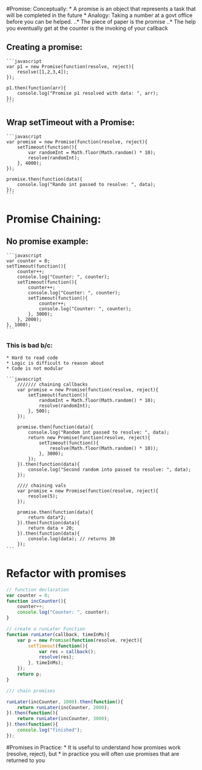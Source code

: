 #Promise: Conceptually:
    * A promise is an object that represents a task that will be completed in the future
    * Analogy: Taking a number at a govt office before you can be helped.
        ..* The piece of paper is the promise
        ..* The help you eventually get at the counter is the invoking of your callback

## Creating a promise:
    ```javascript
    var p1 = new Promise(function(resolve, reject){
        resolve([1,2,3,4]);
    });

    p1.then(function(arr){
        console.log("Promise p1 resolved with data: ", arr);
    });
    ```
## Wrap setTimeout with a Promise:
    ```javascript
    var promise = new Promise(function(resolve, reject){
        setTimeout(function(){
            var randomInt = Math.floor(Math.random() * 10);
            resolve(randomInt);
        }, 4000);
    });

    promise.then(function(data){
        console.log("Rando int passed to resolve: ", data);
    });
    ```
# Promise Chaining:

## No promise example:
    ```javascript
    var counter = 0;
    setTimeout(function(){
        counter++;
        console.log("Counter: ", counter);
        setTimeout(function(){
            counter++;
            console.log("Counter: ", counter);
            setTimeout(function(){
                counter++;
                console.log("Counter: ", counter);
            }, 3000);
        }, 2000);
    }, 1000);
    ```
### This is bad b/c:
    * Hard to read code
    * Logic is difficult to reason about
    * Code is not modular

    ```javascript
        /////// chaining callbacks
        var promise = new Promise(function(resolve, reject){
            setTimeout(function(){
                randomInt = Math.floor(Math.random() * 10);
                resolve(randomInt);
            }, 500);
        });

        promise.then(function(data){
            console.log("Random int passed to resolve: ", data);
            return new Promise(function(resolve, reject){
                setTimeout(function(){
                    resolve(Math.floor(Math.random() * 10));
                }, 3000);
            });
        }).then(function(data){
            console.log("Second random into passed to resolve: ", data);
        });

        //// chaining vals
        var promise = new Promise(function(resolve, reject){
            resolve(5);
        });

        promise.then(function(data){
            return data*2;
        }).then(function(data){
            return data + 20;
        }).then(function(data){
            console.log(data); // returns 30
        });
    ```

# Refactor with promises
```javascript
// function declaration
var counter = 0;
function incCounter(){
    counter++;
    console.log("Counter: ", counter);
}

// create a runLater Function
function runLater(callback, timeInMs){
    var p = new Promise(function(resolve, reject){
        setTimeout(function(){
            var res = callback();
            resolve(res);
        }, timeInMs);
    });
    return p;
}

/// chain promises

runLater(incCounter, 1000).then(function(){
    return runLater(incCounter, 2000);
}).then(function(){
    return runLater(incCounter, 3000);
}).then(function(){
    console.log("finished");
});

```

#Promises in Practice:
    * It is useful to understand how promises work (resolve, reject), but
    * in practice you will often use promises that are returned to you